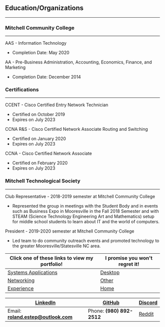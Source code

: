 ## Education/Organizations
---------------------------------

### Mitchell Community College
-------------------------------
AAS - Information Technology
 * Completion Date:  May 2020

AA - Pre-Business Administration, Accounting, Economics, Finance, and Marketing
 * Completion Date:  December 2014

### Certifications
---------------------
CCENT - Cisco Certified Entry Network Technician
 * Certified on October 2019
 * Expires on July 2023

CCNA R&S - Cisco Certified Network Associate Routing and Switching
 * Certified on January 2020
 * Expires on July 2023

CCNA - Cisco Certified Network Associate
 * Certified on February 2020
 * Expires on July 2023

### Mitchell Technological Society
-----------------------------------
Club Representative - 2018-2019 semester at Mitchell Community College
 * Represented the group in meetings with the Student Body and in events such as Business Expo in Mooresville in the Fall 2018 Semester and with STEAM (Science Technology Engineering Art and Mathematics) setup for middle school students to learn about IT and the world of computers.

President - 2019-2020 semester at Mitchell Community College
 * Led team to do community outreach events and promoted technology to the greater Mooresville/Statesville NC area.


Click one of these links to view my portfolio! | I promise you won't regret it!
--------------------------------------------- | ---------------------------------------------------------------
[Systems Applications](../systems/systems.md) | [Desktop](../desktop/desktop.md)
[Networking](../networking/networking.md) | [Other](../other/other.md)
[Experience](../experience/experience.md) | [Home](..)

[LinkedIn](https://linkedin.com/in/roland-c-estep) | [GitHub](https://github.com/rcestep) | [Discord](https://discordhub.com/profile/532348150019522580)
-------------------------------------------------- | ------------------------------------ | ------------------------------------------------------------
Email: **roland.estep@outlook.com**                | Phone: **(980) 892-2512**             | [Reddit](https://reddit.com/user/rcmoonpie1)  

